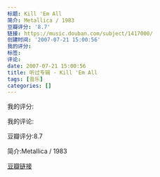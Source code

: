 ```yaml
---
标题: Kill 'Em All
简介: Metallica / 1983
豆瓣评分: '8.7'
链接: https://music.douban.com/subject/1417000/
创建时间: '2007-07-21 15:00:56'
我的评分:
标签:
评论:
date: 2007-07-21 15:00:56
title: 听过专辑 - Kill 'Em All
tags: [音乐]
categories: []
---
```


我的评分:

我的评论:

豆瓣评分:8.7

简介:Metallica / 1983

[豆瓣链接](https://music.douban.com/subject/1417000/)

